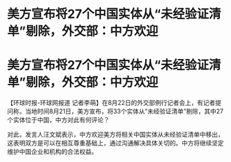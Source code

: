 # 美方宣布将27个中国实体从“未经验证清单”剔除，外交部：中方欢迎

# 美方宣布将27个中国实体从“未经验证清单”剔除，外交部：中方欢迎

【环球时报-环球网报道
记者李萌】在8月22日的外交部例行记者会上，有记者提问称，当地时间8月21日，美方宣布，将33个实体从“未经验证清单”剔除，其中27个实体位于中国，中方对此有何评论？

对此，发言人汪文斌表示，中方欢迎美方将相关中国实体从未经验证清单中移出，这表明双方是可以在相互尊重基础上，通过沟通解决具体关切的。中方将继续坚定维护中国企业和机构的合法权益。

